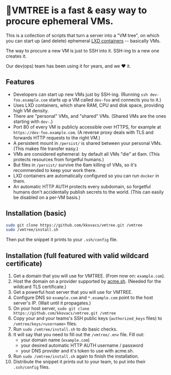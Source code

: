 # 🌳VMTREE is a fast & easy way to procure ephemeral VMs.

This is a collection of scripts that turn a server into a "VM tree", on which you can start up (and delete) ephemeral [LXD containers](https://linuxcontainers.org/lxd/) -- basically VMs.

The way to procure a new VM is just to SSH into it. SSH-ing to a new one creates it.

Our dev(ops) team has been using it for years, and we ❤️ it.

## Features

- Developers can start up new VMs just by SSH-ing. (Running `ssh dev-foo.example.com` starts up a VM called `dev-foo` and connects you to it.)
- Uses LXD containers, which share RAM, CPU and disk space, providing high VM density.
- There are "personal" VMs, and "shared" VMs. (Shared VMs are the ones starting with `dev-`.)
- Port 80 of every VM is publicly accessible over HTTPS, for example at `https://dev-foo.example.com`. (A reverse proxy deals with TLS and forwards HTTP requests to the right VM.)
- A persistent mount in `/persist/` is shared between your personal VMs. (This makes file transfer easy.)
- VMs are considered ephemeral: by default all VMs "die" at 6am. (This protects resources from forgetful humans.)
- But files in `/persist/` survive the 6am killing of VMs, so it's recommended to keep your work there.
- LXD containers are automatically configured so you can run `docker` in them.
- An automatic HTTP AUTH protects every subdomain, so forgetful humans don't accidentally publish secrets to the world. (This can easily be disabled on a per-VM basis.)

## Installation (basic)

```bash
sudo git clone https://github.com/kkovacs/vmtree.git /vmtree
sudo /vmtree/install.sh
```

Then put the snippet it prints to your `.ssh/config` file.

## Installation (full featured with valid wildcard certificate)

1. Get a domain that you will use for VMTREE. (From now on: `example.com`).
1. Host the domain on a provider supported by [acme.sh](https://github.com/acmesh-official/acme.sh/wiki/dnsapi). (Needed for the wildcard TLS certificate.)
1. Get a powerful host server that you will use for VMTREE.
1. Configure DNS so `example.com` and `*.example.com` point to the host server's IP. (Wait until it propagates.)
1. On your host server, `sudo git clone https://github.com/kkovacs/vmtree.git /vmtree`
1. Copy your and your teams's SSH public keys (`authorized_keys` files) to `/vmtree/keys/<username>` files.
1. Run `sudo /vmtree/install.sh` to do basic checks.
1. It will say that you need to fill out the `/vmtree/.env` file. Fill out:
   - your domain name (`example.com`)
   - your desired automatic HTTP AUTH username / password
   - your DNS provider and it's token to use with acme.sh.
1. Run `sudo /vmtree/install.sh` again to finish the installation.
1. Distribute the snippet it prints out to your team, to put into their `.ssh/config` files.
